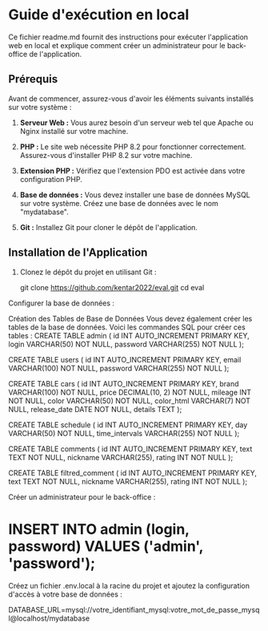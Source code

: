 # Guide d'exécution en local

Ce fichier readme.md fournit des instructions pour exécuter l'application web en local et explique comment créer un administrateur pour le back-office de l'application.

## Prérequis

Avant de commencer, assurez-vous d'avoir les éléments suivants installés sur votre système :

1. **Serveur Web :** Vous aurez besoin d'un serveur web tel que Apache ou Nginx installé sur votre machine.

2. **PHP :** Le site web nécessite PHP 8.2 pour fonctionner correctement. Assurez-vous d'installer PHP 8.2 sur votre machine.

3. **Extension PHP :** Vérifiez que l'extension PDO est activée dans votre configuration PHP.

4. **Base de données :** Vous devez installer une base de données MySQL sur votre système. Créez une base de données avec le nom "mydatabase".

5. **Git :** Installez Git pour cloner le dépôt de l'application.

## Installation de l'Application

1. Clonez le dépôt du projet en utilisant Git :

   
   git clone https://github.com/kentar2022/eval.git
   cd eval


Configurer la base de données :



Création des Tables de Base de Données
Vous devez également créer les tables de la base de données. Voici les commandes SQL pour créer ces tables :
CREATE TABLE admin (
    id INT AUTO_INCREMENT PRIMARY KEY,
    login VARCHAR(50) NOT NULL,
    password VARCHAR(255) NOT NULL
);

CREATE TABLE users (
    id INT AUTO_INCREMENT PRIMARY KEY,
    email VARCHAR(100) NOT NULL,
    password VARCHAR(255) NOT NULL
);

CREATE TABLE cars (
    id INT AUTO_INCREMENT PRIMARY KEY,
    brand VARCHAR(100) NOT NULL,
    price DECIMAL(10, 2) NOT NULL,
    mileage INT NOT NULL,
    color VARCHAR(50) NOT NULL,
    color_html VARCHAR(7) NOT NULL,
    release_date DATE NOT NULL,
    details TEXT
);

CREATE TABLE schedule (
    id INT AUTO_INCREMENT PRIMARY KEY,
    day VARCHAR(50) NOT NULL,
    time_intervals VARCHAR(255) NOT NULL
);

CREATE TABLE comments (
    id INT AUTO_INCREMENT PRIMARY KEY,
    text TEXT NOT NULL,
    nickname VARCHAR(255),
    rating INT NOT NULL
);

CREATE TABLE filtred_comment (
    id INT AUTO_INCREMENT PRIMARY KEY,
    text TEXT NOT NULL,
    nickname VARCHAR(255),
    rating INT NOT NULL
);

Créer un administrateur pour le back-office :



# INSERT INTO admin (login, password) VALUES ('admin', 'password');


Créez un fichier .env.local à la racine du projet et ajoutez la configuration d'accès à votre base de données :

DATABASE_URL=mysql://votre_identifiant_mysql:votre_mot_de_passe_mysql@localhost/mydatabase


